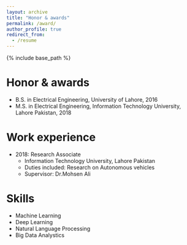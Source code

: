 ```yaml
---
layout: archive
title: "Honor & awards"
permalink: /award/
author_profile: true
redirect_from:
  - /resume
---
```


{% include base_path %}


Honor & awards
======
* B.S. in Electrical Engineering, University of Lahore, 2016
* M.S. in Electrical Engineering, Information Technology University, Lahore Pakistan, 2018

Work experience
======
* 2018: Research Associate
  * Information Technology University, Lahore Pakistan
  * Duties included: Research on Autonomous vehicles
  * Supervisor: Dr.Mohsen Ali


  
Skills
======
* Machine Learning
* Deep Learning 
* Natural Language Processing 
* Big Data Analystics 

